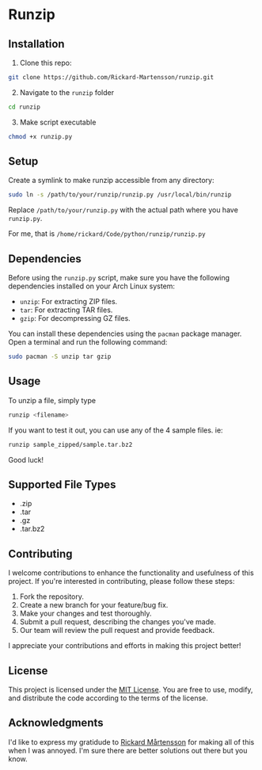 # Runzip


## Installation

1. Clone this repo:

```bash
git clone https://github.com/Rickard-Martensson/runzip.git

```
2. Navigate to the `runzip` folder

```bash
cd runzip
```

3. Make script executable

```bash
chmod +x runzip.py
```

## Setup
Create a symlink to make runzip accessible from any directory:

```bash
sudo ln -s /path/to/your/runzip/runzip.py /usr/local/bin/runzip
```

Replace `/path/to/your/runzip.py` with the actual path where you have `runzip.py`.

For me, that is `/home/rickard/Code/python/runzip/runzip.py`

## Dependencies

Before using the `runzip.py` script, make sure you have the following dependencies installed on your Arch Linux system:

- `unzip`: For extracting ZIP files.
- `tar`: For extracting TAR files.
- `gzip`: For decompressing GZ files.

You can install these dependencies using the `pacman` package manager. Open a terminal and run the following command:

```bash
sudo pacman -S unzip tar gzip
```

## Usage

To unzip a file, simply type


```bash
runzip <filename>
```

If you want to test it out, you can use any of the 4 sample files. ie:
```bash
runzip sample_zipped/sample.tar.bz2
```
Good luck!

## Supported File Types
- .zip
- .tar
- .gz
- .tar.bz2

## Contributing

I welcome contributions to enhance the functionality and usefulness of this project. If you're interested in contributing, please follow these steps:

1. Fork the repository.
2. Create a new branch for your feature/bug fix.
3. Make your changes and test thoroughly.
4. Submit a pull request, describing the changes you've made.
5. Our team will review the pull request and provide feedback.

I appreciate your contributions and efforts in making this project better!


## License

This project is licensed under the [MIT License](LICENSE). You are free to use, modify, and distribute the code according to the terms of the license.

## Acknowledgments

I'd like to express my gratidude to [Rickard Mårtensson](www.ric.ke) for making all of this when I was annoyed. I'm sure there are better solutions out there but you know.
